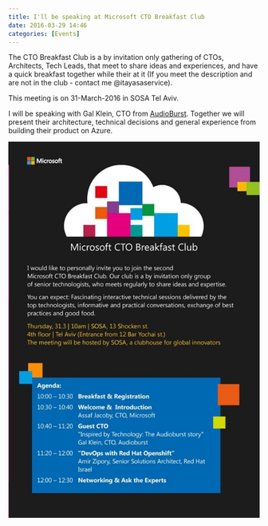 ```yaml
---
title: I'll be speaking at Microsoft CTO Breakfast Club
date: 2016-03-29 14:46
categories: [Events]
---
```


The CTO Breakfast Club is a by invitation only gathering of CTOs, Architects, Tech Leads, that meet to share ideas and experiences, and have a quick breakfast together while their at it (If you meet the description and are not in the club - contact me @itayasaservice).

This meeting is on 31-March-2016 in SOSA Tel Aviv.

I will be speaking with Gal Klein, CTO from [AudioBurst](http://audioburst.com). Together we will present their architecture, technical decisions and general experience from building their product on Azure.

![cto breakfast](/images/2016-03-29-ill-be-speaking-at-microsoft-cto-breakfast-club_1.jpg)
